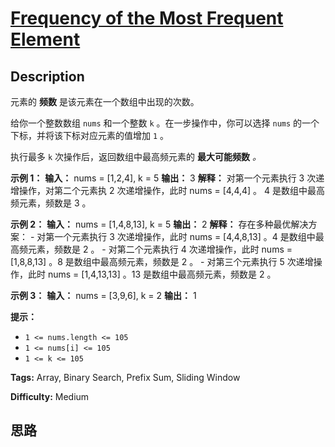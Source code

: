 # [Frequency of the Most Frequent Element][title]

## Description

元素的 **频数** 是该元素在一个数组中出现的次数。

给你一个整数数组 `nums` 和一个整数 `k` 。在一步操作中，你可以选择 `nums` 的一个下标，并将该下标对应元素的值增加 `1` 。

执行最多 `k` 次操作后，返回数组中最高频元素的 **最大可能频数** _。_

**示例 1：**
            **输入：** nums = [1,2,4], k = 5    **输出：** 3 **解释：** 对第一个元素执行 3 次递增操作，对第二个元素执 2 次递增操作，此时 nums = [4,4,4] 。    4 是数组中最高频元素，频数是 3 。

**示例 2：**
            **输入：** nums = [1,4,8,13], k = 5    **输出：** 2    **解释：** 存在多种最优解决方案：    - 对第一个元素执行 3 次递增操作，此时 nums = [4,4,8,13] 。4 是数组中最高频元素，频数是 2 。    - 对第二个元素执行 4 次递增操作，此时 nums = [1,8,8,13] 。8 是数组中最高频元素，频数是 2 。    - 对第三个元素执行 5 次递增操作，此时 nums = [1,4,13,13] 。13 是数组中最高频元素，频数是 2 。    

**示例 3：**
            **输入：** nums = [3,9,6], k = 2    **输出：** 1    

**提示：**

  * `1 <= nums.length <= 105`
  * `1 <= nums[i] <= 105`
  * `1 <= k <= 105`


**Tags:** Array, Binary Search, Prefix Sum, Sliding Window

**Difficulty:** Medium

## 思路

[title]: https://leetcode-cn.com/problems/frequency-of-the-most-frequent-element
